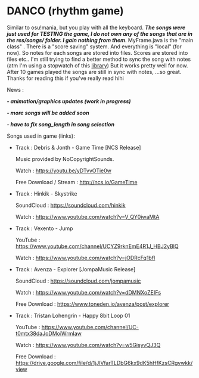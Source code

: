 # DANCO (rhythm game)

Similar to osu!mania, but you play with all the keyboard. ***The songs were just used for TESTING the game, I do not own any of the songs
that are in the res/songs/ folder. I gain nothing from them***. MyFrame.java is the "main class" . There is a "score saving" system. And everything is "local" (for now). So notes for each songs are stored into files. Scores are stored into files etc.. I'm still trying to find a
better method to sync the song with notes (atm I'm using a stopwatch of this [library](http://commons.apache.org/proper/commons-lang/download_lang.cgi))
But it works pretty well for now. After 10 games played the songs are still in sync with notes, ...so great. Thanks for reading this if you've really read hihi

News : 

***- animation/graphics updates (work in progress)***

***- more songs will be added soon***

***- have to fix song_length in song selection***

Songs used in game (links): 

- Track : Debris & Jonth - Game Time [NCS Release]

    Music provided by NoCopyrightSounds.
    
    Watch : https://youtu.be/yDTvvOTie0w
    
    Free Download / Stream : http://ncs.io/GameTime
- Track : Hinkik - Skystrike

    SoundCloud : https://soundcloud.com/hinkik
    
    Watch : https://www.youtube.com/watch?v=V_QY0iwaMtA
-  Track : Vexento - Jump

    YouTube : https://www.youtube.com/channel/UCYZ9rknEmE4R1J_HBJ2yBlQ
    
    Watch : https://www.youtube.com/watch?v=jODRcFq1bfI  
- Track : Avenza - Explorer [JompaMusic Release]

    SoundCloud : https://soundcloud.com/jompamusic
    
    Watch : https://www.youtube.com/watch?v=dDMNXoZEIFs
    
    Free Download :  https://www.toneden.io/avenza/post/explorer
- Track : Tristan Lohengrin - Happy 8bit Loop 01

    YouTube : https://www.youtube.com/channel/UC-t0mtx38daJoDMoiWrmIaw
    
    Watch : https://www.youtube.com/watch?v=w5GisyvQJ3Q
    
    Free Download : https://drive.google.com/file/d/1jJlVfarTLDbG6kx9dK5hHfKzsCRgvwkk/view